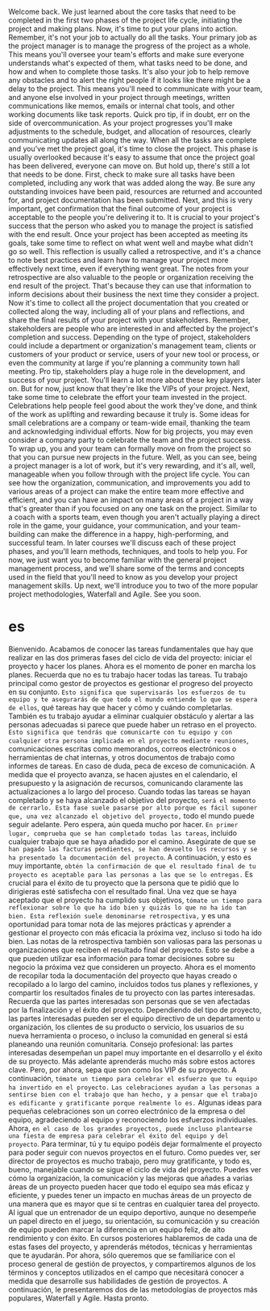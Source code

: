 Welcome back. We just learned about the core tasks that need to be completed in the first two phases of the project life cycle, initiating the project and making plans. Now, it's time to put your plans into action. Remember, it's not your job to actually do all the tasks. Your primary job as the project manager is to manage the progress of the project as a whole. This means you'll oversee your team's efforts and make sure everyone understands what's expected of them, what tasks need to be done, and how and when to complete those tasks. It's also your job to help remove any obstacles and to alert the right people if it looks like there might be a delay to the project. This means you'll need to communicate with your team, and anyone else involved in your project through meetings, written communications like memos, emails or internal chat tools, and other working documents like task reports. Quick pro tip, if in doubt, err on the side of overcommunication. As your project progresses you'll make adjustments to the schedule, budget, and allocation of resources, clearly communicating updates all along the way. When all the tasks are complete and you've met the project goal, it's time to close the project. This phase is usually overlooked because it's easy to assume that once the project goal has been delivered, everyone can move on. But hold up, there's still a lot that needs to be done. First, check to make sure all tasks have been completed, including any work that was added along the way. Be sure any outstanding invoices have been paid, resources are returned and accounted for, and project documentation has been submitted. Next, and this is very important, get confirmation that the final outcome of your project is acceptable to the people you're delivering it to. It is crucial to your project's success that the person who asked you to manage the project is satisfied with the end result. Once your project has been accepted as meeting its goals, take some time to reflect on what went well and maybe what didn't go so well. This reflection is usually called a retrospective, and it's a chance to note best practices and learn how to manage your project more effectively next time, even if everything went great. The notes from your retrospective are also valuable to the people or organization receiving the end result of the project. That's because they can use that information to inform decisions about their business the next time they consider a project. Now it's time to collect all the project documentation that you created or collected along the way, including all of your plans and reflections, and share the final results of your project with your stakeholders. Remember, stakeholders are people who are interested in and affected by the project's completion and success. Depending on the type of project, stakeholders could include a department or organization's management team, clients or customers of your product or service, users of your new tool or process, or even the community at large if you're planning a community town hall meeting. Pro tip, stakeholders play a huge role in the development, and success of your project. You'll learn a lot more about these key players later on. But for now, just know that they're like the VIPs of your project. Next, take some time to celebrate the effort your team invested in the project. Celebrations help people feel good about the work they've done, and think of the work as uplifting and rewarding because it truly is. Some ideas for small celebrations are a company or team-wide email, thanking the team and acknowledging individual efforts. Now for big projects, you may even consider a company party to celebrate the team and the project success. To wrap up, you and your team can formally move on from the project so that you can pursue new projects in the future. Well, as you can see, being a project manager is a lot of work, but it's very rewarding, and it's all, well, manageable when you follow through with the project life cycle. You can see how the organization, communication, and improvements you add to various areas of a project can make the entire team more effective and efficient, and you can have an impact on many areas of a project in a way that's greater than if you focused on any one task on the project. Similar to a coach with a sports team, even though you aren't actually playing a direct role in the game, your guidance, your communication, and your team-building can make the difference in a happy, high-performing, and successful team. In later courses we'll discuss each of these project phases, and you'll learn methods, techniques, and tools to help you. For now, we just want you to become familiar with the general project management process, and we'll share some of the terms and concepts used in the field that you'll need to know as you develop your project management skills. Up next, we'll introduce you to two of the more popular project methodologies, Waterfall and Agile. See you soon.

# es

Bienvenido. Acabamos de conocer las tareas fundamentales que hay que realizar en las dos primeras fases del ciclo de vida del proyecto: iniciar el proyecto y hacer los planes. Ahora es el momento de poner en marcha los planes. Recuerda que no es tu trabajo hacer todas las tareas. Tu trabajo principal como gestor de proyectos es gestionar el progreso del proyecto en su conjunto. `Esto significa que supervisarás los esfuerzos de tu equipo y te asegurarás de que todo el mundo entiende lo que se espera de ellos`, qué tareas hay que hacer y cómo y cuándo completarlas. También es tu trabajo ayudar a eliminar cualquier obstáculo y alertar a las personas adecuadas si parece que puede haber un retraso en el proyecto. `Esto significa que tendrás que comunicarte con tu equipo y con cualquier otra persona implicada en el proyecto mediante reuniones`, comunicaciones escritas como memorandos, correos electrónicos o herramientas de chat internas, y otros documentos de trabajo como informes de tareas. En caso de duda, peca de exceso de comunicación. A medida que el proyecto avanza, se hacen ajustes en el calendario, el presupuesto y la asignación de recursos, comunicando claramente las actualizaciones a lo largo del proceso. Cuando todas las tareas se hayan completado y se haya alcanzado el objetivo del proyecto, `será el momento de cerrarlo. Esta fase suele pasarse por alto porque es fácil suponer que, una vez alcanzado el objetivo del proyecto,` todo el mundo puede seguir adelante. Pero espera, aún queda mucho por hacer. `En primer lugar, comprueba que se han completado todas las tareas`, incluido cualquier trabajo que se haya añadido por el camino. Asegúrate de que se `han pagado las facturas pendientes, se han devuelto los recursos y se ha presentado la documentación del proyecto`. A continuación, y esto es muy importante, `obtén la confirmación de que el resultado final de tu proyecto es aceptable para las personas a las que se lo entregas.` Es crucial para el éxito de tu proyecto que la persona que te pidió que lo dirigieras esté satisfecha con el resultado final. Una vez que se haya aceptado que el proyecto ha cumplido sus objetivos, `tómate un tiempo para reflexionar sobre lo que ha ido bien y quizás lo que no ha ido tan bien. Esta reflexión suele denominarse retrospectiva,` y es una oportunidad para tomar nota de las mejores prácticas y aprender a gestionar el proyecto con más eficacia la próxima vez, incluso si todo ha ido bien. Las notas de la retrospectiva también son valiosas para las personas u organizaciones que reciben el resultado final del proyecto. Esto se debe a que pueden utilizar esa información para tomar decisiones sobre su negocio la próxima vez que consideren un proyecto. Ahora es el momento de recopilar toda la documentación del proyecto que hayas creado o recopilado a lo largo del camino, incluidos todos tus planes y reflexiones, y compartir los resultados finales de tu proyecto con las partes interesadas. Recuerda que las partes interesadas son personas que se ven afectadas por la finalización y el éxito del proyecto. Dependiendo del tipo de proyecto, las partes interesadas pueden ser el equipo directivo de un departamento u organización, los clientes de su producto o servicio, los usuarios de su nueva herramienta o proceso, o incluso la comunidad en general si está planeando una reunión comunitaria. Consejo profesional: las partes interesadas desempeñan un papel muy importante en el desarrollo y el éxito de su proyecto. Más adelante aprenderás mucho más sobre estos actores clave. Pero, por ahora, sepa que son como los VIP de su proyecto. A continuación, `tómate un tiempo para celebrar el esfuerzo que tu equipo ha invertido en el proyecto.` `Las celebraciones ayudan a las personas a sentirse bien con el trabajo que han hecho, y a pensar que el trabajo es edificante y gratificante porque realmente lo es.` Algunas ideas para pequeñas celebraciones son un correo electrónico de la empresa o del equipo, agradeciendo al equipo y reconociendo los esfuerzos individuales.
Ahora, `en el caso de los grandes proyectos, puede incluso plantearse una fiesta de empresa para celebrar el éxito del equipo y del proyecto`. Para terminar, tú y tu equipo podéis dejar formalmente el proyecto para poder seguir con nuevos proyectos en el futuro. Como puedes ver, ser director de proyectos es mucho trabajo, pero muy gratificante, y todo es, bueno, manejable cuando se sigue el ciclo de vida del proyecto. Puedes ver cómo la organización, la comunicación y las mejoras que añades a varias áreas de un proyecto pueden hacer que todo el equipo sea más eficaz y eficiente, y puedes tener un impacto en muchas áreas de un proyecto de una manera que es mayor que si te centras en cualquier tarea del proyecto. Al igual que un entrenador de un equipo deportivo, aunque no desempeñe un papel directo en el juego, su orientación, su comunicación y su creación de equipo pueden marcar la diferencia en un equipo feliz, de alto rendimiento y con éxito. En cursos posteriores hablaremos de cada una de estas fases del proyecto, y aprenderás métodos, técnicas y herramientas que te ayudarán. Por ahora, sólo queremos que se familiarice con el proceso general de gestión de proyectos, y compartiremos algunos de los términos y conceptos utilizados en el campo que necesitará conocer a medida que desarrolle sus habilidades de gestión de proyectos. A continuación, le presentaremos dos de las metodologías de proyectos más populares, Waterfall y Agile. Hasta pronto.
